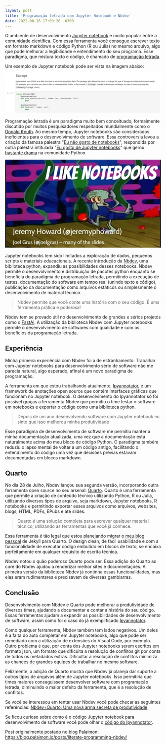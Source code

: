 ```yaml
---
layout: post
title: 'Programação letrada com Jupyter Notebook e Nbdev'
date: 2022-08-16 17:09:20 -0300
---
```


O ambiente de desenvolvimento [Jupyter notebook](https://jupyter.org/) é muito popular entre a comunidade científica. Com essa ferramenta você consegue escrever texto em formato markdown e código Python (R ou Julia) no mesmo arquivo, algo que pode melhorar a legibilidade e entendimento do seu programa. Esse paradigma, que mistura texto e código, é chamado de [programação letrada](https://pt.wikipedia.org/wiki/Programa%C3%A7%C3%A3o_letrada).

Um exemplo de Jupyter notebook pode ser vista na imagem abaixo:

![Parte de um Jupyter notebook que inclui uma seção com texto em formato markdown e código python](/assets/jupyter-markdown-and-code.png)

Programação letrada é um paradigma muito bem conceituado, formalmente discutido por muitos pesquisadores respeitados mundialmente como o [Donald Knuth](https://pt.wikipedia.org/wiki/Donald_Knuth). Ao mesmo tempo, Jupyter notebooks são considerados ineficientes para o desenvolvimento de software. Essa controversia levou a criação da famosa palestra "[Eu não gosto de notebooks](https://www.youtube.com/watch?v=7jiPeIFXb6U)", respondida por outra palestra intitulada "[Eu gosto de Jupyter notebooks](https://www.youtube.com/watch?v=7jiPeIFXb6U)" que gerou [bastante drama]((https://www.fast.ai/2020/10/28/code-of-conduct/)) na comunidade Python.

![Capa do vídeo "Eu gosto de Jupyter notebooks" que, além do título garrafal, mostra ao fundo o Lula Molusco em cima de um palco, se esquivando de tomates sendo jogados pela plateia](/assets/i-like-notebooks.jpg)

Jupyter notebooks tem sido limitados a exploração de dados, pequenos scripts e materiais educacionais. A recente introdução da [Nbdev](https://nbdev.fast.ai/), uma biblioteca python, expandiu as possibilidades desses notebooks. Nbdev permite o desenvolvimento e distribuição de pacotes python enquanto se beneficia do paradigma de programação letrada, permitindo a execução de testes, documentação do software em tempo real (unindo texto e código), publicação da documentação como arquivos estáticos ou simplesmente o desenvolvimento de material técnico.

> Nbdev permite que você conte uma história com o seu código. É uma ferramenta prática e poderosa!

Nbdev tem se provado útil no desenvolvimento de grandes e sérios projetos como o [FastAi](https://github.com/fastai/fastai). A utilização da biblioteca Nbdev com Jupyter notebooks permite o desenvolvimento de softwares com qualidade e com os benefícios da programação letrada.

## Experiência

Minha primeira experiência com Nbdev foi a de estranhamento. Trabalhar com Jupyter notebooks para desenvolvimento sério de software não me parecia natural, algo esperado, afinal é um novo paradigma de programação.

A ferramenta em que estou trabalhando atualmente, [Ipyannotator](https://github.com/palaimon/ipyannotator), é um framework de anotações open source que contém interfaces gráficas que funcionam no Jupyter notebook. O desenvolvimento do Ipyannotator só foi possível graças a ferramenta Nbdev que permitiu o time testar o software em notebooks e exportar o código como uma biblioteca python.

> Depois de um ano desenvolvendo software com Jupyter notebook eu sinto que isso melhorou minha produtividade

Esse paradigma de desenvolvimento de software me permitiu manter a minha documentação atualizada, uma vez que a documentação está naturalmente acima do meu bloco de código Python. O paradigma também reduziu o lapso mental de voltar a um código antigo, facilitando o entendimento do código uma vez que decisões prévias estavam documentadas em blocos markdown.

## Quarto

No dia 28 de Julho, Nbdev lançou sua segunda versão, incorporando outra ferramenta open source no seu arsenal: [Quarto](https://quarto.org/). Quarto é uma ferramenta que permite a criação de conteúdo técnico utilizando Python, R ou Julia, utilizando diversos tipos de arquivo, seja markdown, Jupyter notebooks, R notebooks e permitindo exportar esses arquivos como arquivos, websites, blogs, HTML, PDFs, EPubs e até slides.

> Quarto é uma solução completa para escrever qualquer material técnico, utilizando as ferramentas que você já conhece.

Essa ferramenta é tão legal que estou planejando migrar [o meu blog pessoal](https://itepifanio.github.io) de Jekyll para Quarto. O design clean, de fácil usabilidade e com a funcionalidade de executar código embutido em blocos de texto, se encaixa perfeitamente em qualquer requisito de escrita técnica.

Nbdev notou o quão poderoso Quarto pode ser. Essa adição do Quarto ao core do Nbdev ajudou a renderizar melhor sites e documentações. A primeira versão da biblioteca Nbdev já continha essas funcionalidades, mas elas eram rudimentares e precisavam de diversas gambiarras. 

## Conclusão

Desenvolvimento com Nbdev e Quarto pode melhorar a produtividade de diversos times, ajudando a documentar e contar a história do seu código. Essas ferramentas ajudam a expandir as possibilidades de desenvolvimento de software, assim como foi o caso do já exemplificado [Ipyannotator](https://github.com/palaimon/ipyannotator).

Como qualquer ferramenta, Nbdev também tem lados negativos. Um deles é a falta do auto completar em Jupyter notebooks, algo que pode ser remediado com a utilização de extensões do Visual Code, por exemplo. Outro problema é que, por conta dos Jupyter notebooks serem escritos em formato json, um formato que dificulta a resolução de conflitos git por conta de todos os metadados extras. Dificultar a resolução de conflitos minimiza as chances de grandes equipes de trabalhar no mesmo software.

Felizmente, a adição de Quarto mostra que Nbdev já planeja dar suporte a outros tipos de arquivos além de Jupyter notebooks. Isso permitiria que times maiores conseguissem desenvolver software com programação letrada, diminuindo o maior defeito da ferramenta, que é a resolução de conflitos.

Se você se interessou em tentar usar Nbdev você pode checar as seguintes referências:
[Nbdev+Quarto: Uma nova arma secreta de produtividade](https://www.fast.ai/2022/07/28/nbdev-v2/).

Se ficou curioso sobre como é o código Jupyter notebook para desenvolvimento de software você pode olhar o [código do Ipyannotator](https://github.com/palaimon/ipyannotator/tree/main/nbs).

Post originalmente postado no blog Palaimon: https://blog.palaimon.io/posts/literate-programming-nbdev/
